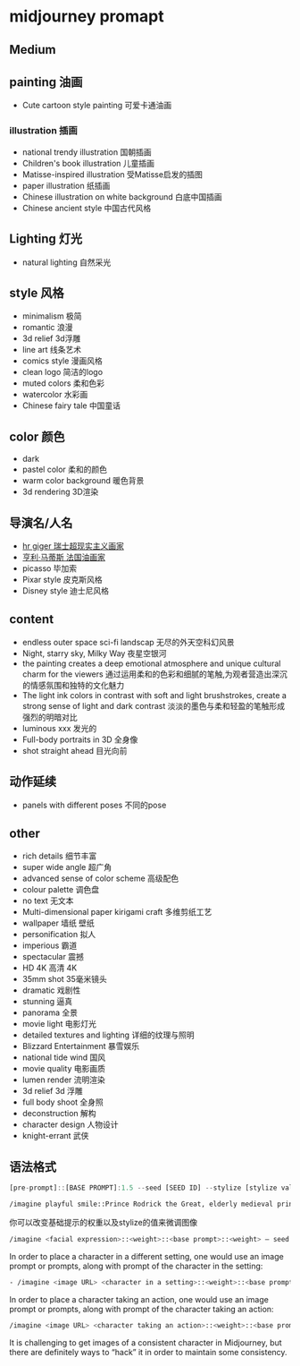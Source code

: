 # midjourney promapt

## Medium
## painting 油画
- Cute cartoon style painting 可爱卡通油画
### illustration 插画
- national trendy illustration 国朝插画
- Children's book illustration 儿童插画
- Matisse-inspired illustration 受Matisse启发的插图
- paper illustration 纸插画
- Chinese illustration on white background 白底中国插画
- Chinese ancient style 中国古代风格

## Lighting 灯光
- natural lighting 自然采光

## style 风格
- minimalism 极简
- romantic 浪漫
- 3d relief 3d浮雕
- line art 线条艺术
- comics style 漫画风格
- clean logo 简洁的logo
- muted colors 柔和色彩
- watercolor 水彩画
- Chinese fairy tale 中国童话

## color 颜色
- dark
- pastel color 柔和的颜色
- warm color background 暖色背景
- 3d rendering 3D渲染

## 导演名/人名
- [hr giger 瑞士超现实主义画家](https://zh.wikipedia.org/zh-cn/H%C2%B7R%C2%B7%E5%90%89%E6%A0%BC%E5%B0%94)
- [亨利·马蒂斯 法国油画家](https://zh.wikipedia.org/wiki/%E4%BA%A8%E5%88%A9%C2%B7%E9%A9%AC%E8%92%82%E6%96%AF)
- picasso 毕加索
- Pixar style 皮克斯风格
- Disney style 迪士尼风格

## content
- endless outer space sci-fi landscap 无尽的外天空科幻风景
- Night, starry sky, Milky Way 夜星空银河 
- the painting creates a deep emotional atmosphere and unique cultural charm for the viewers 通过运用柔和的色彩和细腻的笔触,为观者营造出深沉的情感氛围和独特的文化魅力 
- The light ink colors in contrast with soft and light brushstrokes, create a strong sense of light and dark contrast 淡淡的墨色与柔和轻盈的笔触形成强烈的明暗对比 
- luminous xxx 发光的
- Full-body portraits in 3D 全身像
- shot straight ahead 目光向前

## 动作延续
- panels with different poses 不同的pose

## other
- rich details 细节丰富
- super wide angle 超广角
- advanced sense of color scheme 高级配色
- colour palette 调色盘
- no text 无文本
- Multi-dimensional paper kirigami craft 多维剪纸工艺
- wallpaper 墙纸 壁纸
- personification 拟人
- imperious 霸道
- spectacular 震撼
- HD 4K 高清 4K
- 35mm shot 35毫米镜头
- dramatic 戏剧性
- stunning 逼真
- panorama 全景
- movie light 电影灯光
- detailed textures and lighting 详细的纹理与照明
- Blizzard Entertainment 暴雪娱乐
- national tide wind 国风
- movie quality 电影画质
- lumen render 流明渲染
- 3d relief 3d 浮雕
- full body shoot 全身照
- deconstruction 解构
- character design 人物设计
- knight-errant 武侠

## 语法格式

```js
[pre-prompt]::[BASE PROMPT]:1.5 --seed [SEED ID] --stylize [stylize value]
```
```bash
/imagine playful smile::Prince Rodrick the Great, elderly medieval prince, character design, in style of Rembrandt::1.5 — seed 3299135161 — stylize 800
```
你可以改变基础提示的权重以及stylize的值来微调图像

```bash
/imagine <facial expression>::<weight>::<base prompt>::<weight> — seed ID
```

In order to place a character in a different setting, one would use an image prompt or prompts, along with prompt of the character in the setting:

```bash
- /imagine <image URL> <character in a setting>::<weight>::<base prompt>::<weight> — seed ID
```

In order to place a character taking an action, one would use an image prompt or prompts, along with prompt of the character taking an action:

```bash
/imagine <image URL> <character taking an action>::<weight>::<base prompt>::<weight> — seed ID
```

It is challenging to get images of a consistent character in Midjourney, but there are definitely ways to “hack” it in order to maintain some consistency.
